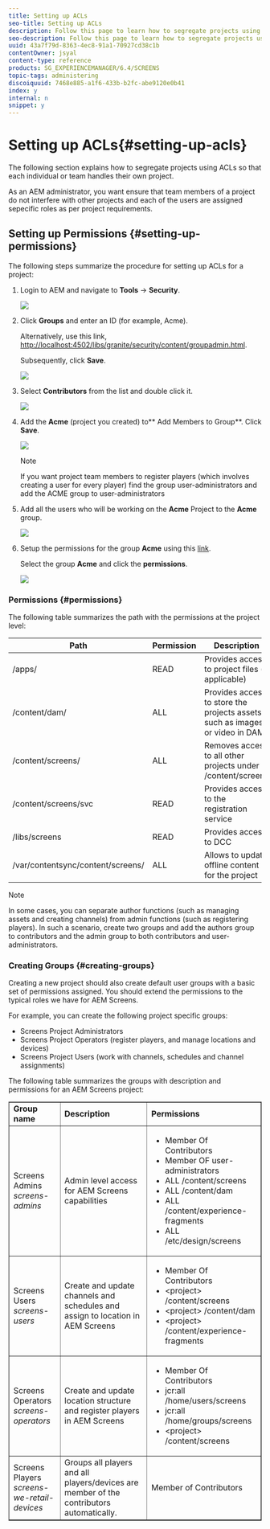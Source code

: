 ```yaml
---
title: Setting up ACLs
seo-title: Setting up ACLs
description: Follow this page to learn how to segregate projects using ACLs so that each individual or team handles their own project.
seo-description: Follow this page to learn how to segregate projects using ACLs so that each individual or team handles their own project.
uuid: 43a7f79d-8363-4ec8-91a1-70927cd38c1b
contentOwner: jsyal
content-type: reference
products: SG_EXPERIENCEMANAGER/6.4/SCREENS
topic-tags: administering
discoiquuid: 7468e885-a1f6-433b-b2fc-abe9120e0b41
index: y
internal: n
snippet: y
---
```


# Setting up ACLs{#setting-up-acls}

The following section explains how to segregate projects using ACLs so that each individual or team handles their own project.

As an AEM administrator, you want ensure that team members of a project do not interfere with other projects and each of the users are assigned sepecific roles as per project requirements.

## Setting up Permissions {#setting-up-permissions}

The following steps summarize the procedure for setting up ACLs for a project:

1. Login to AEM and navigate to **Tools** → **Security**.

   ![](assets/screen_shot_2018-02-16at10156pm.png)

1. Click **Groups** and enter an ID (for example, Acme).

   Alternatively, use this link, [http://localhost:4502/libs/granite/security/content/groupadmin.html](http://localhost:4502/libs/granite/security/content/groupadmin.html).

   Subsequently, click **Save**.

   ![](assets/screen_shot_2018-02-16at12648pm.png)

1. Select **Contributors** from the list and double click it.

   ![](assets/screen_shot_2018-02-18at33938pm.png)

1. Add the **Acme** (project you created) to** Add Members to Group**. Click **Save**.

   ![](assets/screen_shot_2018-02-18at35630pm.png)

   >[!NOTE]
   >
   >If you want project team members to register players (which involves creating a user for every player) find the group user-administrators and add the ACME group to user-administrators

1. Add all the users who will be working on the **Acme** Project to the **Acme** group.

   ![](assets/screen_shot_2018-02-18at41320pm.png)

1. Setup the permissions for the group **Acme** using this [link](http://localhost:4502/useradmin).

   Select the group **Acme** and click the **permissions**.

   ![](assets/screen_shot_2018-02-18at41534pm.png)

### Permissions {#permissions}

The following table summarizes the path with the permissions at the project level:

| **Path** |**Permission** |**Description** |
|---|---|---|
| /apps/<project> |READ |Provides access to project files (if applicable) |
| /content/dam/<project> |ALL |Provides access to store the projects assets such as images or video in DAM |
| /content/screens/<project> |ALL |Removes access to all other projects under /content/screens |
| /content/screens/svc |READ |Provides access to the registration service |
| /libs/screens |READ |Provides access to DCC |
| /var/contentsync/content/screens/ |ALL |Allows to update offline content for the project |

>[!NOTE]
>
>In some cases, you can separate author functions (such as managing assets and creating channels) from admin functions (such as registering players). In such a scenario, create two groups and add the authors group to contributors and the admin group to both contributors and user-administrators.

### Creating Groups {#creating-groups}

Creating a new project should also create default user groups with a basic set of permissions assigned. You should extend the permissions to the typical roles we have for AEM Screens.

For example, you can create the following project specific groups:

* Screens Project Administrators 
* Screens Project Operators (register players, and manage locations and devices)
* Screens Project Users (work with channels, schedules and channel assignments)

The following table summarizes the groups with description and permissions for an AEM Screens project:

<table border="1" cellpadding="1" cellspacing="0" width="100%"> 
 <tbody>
  <tr>
   <td><strong>Group name</strong></td> 
   <td><strong>Description</strong></td> 
   <td><strong>Permissions</strong></td> 
  </tr>
  <tr>
   <td>Screens Admins<br /> <em>screens-admins</em></td> 
   <td>Admin level access for AEM Screens capabilities</td> 
   <td>
    <ul> 
     <li>Member Of Contributors</li> 
     <li>Member OF user-administrators</li> 
     <li>ALL /content/screens</li> 
     <li>ALL /content/dam</li> 
     <li>ALL /content/experience-fragments</li> 
     <li>ALL /etc/design/screens</li> 
    </ul> </td> 
  </tr>
  <tr>
   <td>Screens Users<br /> <em>screens-users</em></td> 
   <td>Create and update channels and schedules and assign to location in AEM Screens</td> 
   <td>
    <ul> 
     <li>Member Of Contributors</li> 
     <li>&lt;project&gt; /content/screens</li> 
     <li>&lt;project&gt; /content/dam</li> 
     <li>&lt;project&gt; /content/experience-fragments</li> 
    </ul> </td> 
  </tr>
  <tr>
   <td>Screens Operators<br /> <em>screens-operators</em></td> 
   <td>Create and update location structure and register players in AEM Screens</td> 
   <td>
    <ul> 
     <li>Member Of Contributors</li> 
     <li>jcr:all /home/users/screens</li> 
     <li>jcr:all /home/groups/screens</li> 
     <li>&lt;project&gt; /content/screens</li> 
    </ul> </td> 
  </tr>
  <tr>
   <td>Screens Players<br /> <em>screens-we-retail-devices</em></td> 
   <td>Groups all players and all players/devices are member of the contributors automatically.</td> 
   <td><p> Member of Contributors</p> </td> 
  </tr>
 </tbody>
</table>

